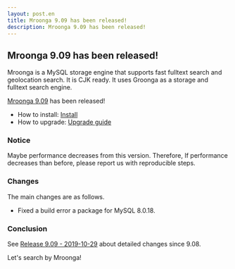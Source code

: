 ```yaml
---
layout: post.en
title: Mroonga 9.09 has been released!
description: Mroonga 9.09 has been released!
---
```


## Mroonga 9.09 has been released!

Mroonga is a MySQL storage engine that supports fast fulltext search
and geolocation search. It is CJK ready. It uses Groonga as a storage
and fulltext search engine.

[Mroonga 9.09](/docs/news.html#release-9-09) has been released!

* How to install: [Install](/docs/install.html)
* How to upgrade: [Upgrade guide](/docs/upgrade.html)

### Notice

Maybe performance decreases from this version.
Therefore, If performance decreases than before, please report us with reproducible steps.

### Changes

The main changes are as follows.

  * Fixed a build error a package for MySQL 8.0.18.

### Conclusion

See [Release 9.09 - 2019-10-29](/docs/news.html#release-9-09) about detailed changes since 9.08.

Let's search by Mroonga!
